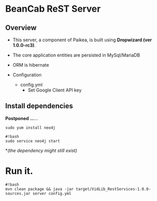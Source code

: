 # BeanCab ReST Server

## Overview

* This server, a component of Paikea, is built using **Dropwizard (ver 1.0.0-rc3)**.

* The core application entities are persisted in MySql/MariaDB

* ORM is hibernate

* Configuration
   - config.yml
      - Set Google Client API key

## Install dependencies
 
**Postponed ...**...
```
sudo yum install neo4j
```
```
#!bash
sudo service neo4j start
```
**(the dependency might still exist)*


# Run it.

```
#!bash
mvn clean package && java -jar target/VidLib_RestServices-1.0.0-sources.jar server config.yml
```